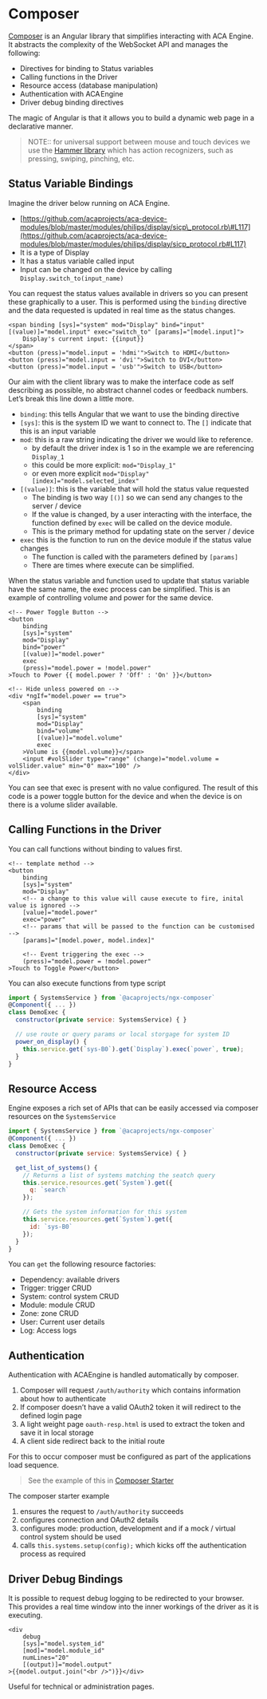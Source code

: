 # Composer

[Composer](https://github.com/acaprojects/ngx-composer) is an Angular library that simplifies interacting with ACA Engine. It abstracts the complexity of the WebSocket API and manages the following:

* Directives for binding to Status variables
* Calling functions in the Driver
* Resource access \(database manipulation\)
* Authentication with ACA Engine
* Driver debug binding directives

The magic of Angular is that it allows you to build a dynamic web page in a declarative manner.

> NOTE:: for universal support between mouse and touch devices we use the [Hammer library](http://hammerjs.github.io/recognizer-press/) which has action recognizers, such as pressing, swiping, pinching, etc.

## Status Variable Bindings

Imagine the driver below running on ACA Engine.

* [https://github.com/acaprojects/aca-device-modules/blob/master/modules/philips/display/sicp\_protocol.rb\#L117](https://github.com/acaprojects/aca-device-modules/blob/master/modules/philips/display/sicp_protocol.rb#L117)
* It is a type of Display
* It has a status variable called input
* Input can be changed on the device by calling `Display.switch_to(input_name)`

You can request the status values available in drivers so you can present these graphically to a user. This is performed using the `binding` directive and the data requested is updated in real time as the status changes.

```text
<span binding [sys]="system" mod="Display" bind="input" [(value)]="model.input" exec="switch_to" [params]="[model.input]">
    Display's current input: {{input}}
</span>
<button (press)="model.input = 'hdmi'">Switch to HDMI</button>
<button (press)="model.input = 'dvi'">Switch to DVI</button>
<button (press)="model.input = 'usb'">Switch to USB</button>
```

Our aim with the client library was to make the interface code as self describing as possible, no abstract channel codes or feedback numbers. Let’s break this line down a little more.

* `binding`: this tells Angular that we want to use the binding directive
* `[sys]`: this is the system ID we want to connect to. The `[]` indicate that this is an input variable
* `mod`: this is a raw string indicating the driver we would like to reference.
  * by default the driver index is 1 so in the example we are referencing `Display_1`
  * this could be more explicit: `mod="Display_1"`
  * or even more explicit `mod="Display" [index]="model.selected_index"`
* `[(value)]`: this is the variable that will hold the status value requested
  * The binding is two way `[()]` so we can send any changes to the server / device
  * If the value is changed, by a user interacting with the interface, the function defined by `exec` will be called on the device module.
  * This is the primary method for updating state on the server / device
* `exec` this is the function to run on the device module if the status value changes
  * The function is called with the parameters defined by `[params]`
  * There are times where execute can be simplified.

When the status variable and function used to update that status variable have the same name, the exec process can be simplified. This is an example of controlling volume and power for the same device.

```markup
<!-- Power Toggle Button -->
<button
    binding
    [sys]="system"
    mod="Display"
    bind="power"
    [(value)]="model.power"
    exec
    (press)="model.power = !model.power"
>Touch to Power {{ model.power ? 'Off' : 'On' }}</button>

<!-- Hide unless powered on -->
<div *ngIf="model.power == true">
    <span
        binding
        [sys]="system"
        mod="Display"
        bind="volume"
        [(value)]="model.volume"
        exec
    >Volume is {{model.volume}}</span>
    <input #volSlider type="range" (change)="model.volume = volSlider.value" min="0" max="100" />
</div>
```

You can see that exec is present with no value configured. The result of this code is a power toggle button for the device and when the device is on there is a volume slider available.

## Calling Functions in the Driver

You can call functions without binding to values first.

```markup
<!-- template method -->
<button
    binding
    [sys]="system"
    mod="Display"
    <!-- a change to this value will cause execute to fire, inital value is ignored -->
    [value]="model.power"
    exec="power"
    <!-- params that will be passed to the function can be customised -->
    [params]="[model.power, model.index]"

    <!-- Event triggering the exec -->
    (press)="model.power = !model.power"
>Touch to Toggle Power</button>
```

You can also execute functions from type script

```javascript
import { SystemsService } from `@acaprojects/ngx-composer`
@Component({ ... })
class DemoExec {
  constructor(private service: SystemsService) { }

  // use route or query params or local storgage for system ID
  power_on_display() {
    this.service.get(`sys-B0`).get(`Display`).exec(`power`, true);
  }
}
```

## Resource Access

Engine exposes a rich set of APIs that can be easily accessed via composer resources on the `SystemsService`

```javascript
import { SystemsService } from `@acaprojects/ngx-composer`
@Component({ ... })
class DemoExec {
  constructor(private service: SystemsService) { }

  get_list_of_systems() {
    // Returns a list of systems matching the seatch query
    this.service.resources.get(`System`).get({
      q: `search`
    });

    // Gets the system information for this system
    this.service.resources.get(`System`).get({
      id: `sys-B0`
    });
  }
}
```

You can `get` the following resource factories:

* Dependency: available drivers
* Trigger: trigger CRUD
* System: control system CRUD
* Module: module CRUD
* Zone: zone CRUD
* User: Current user details
* Log: Access logs

## Authentication

Authentication with ACAEngine is handled automatically by composer.

1. Composer will request `/auth/authority` which contains information about how to authenticate
2. If composer doesn’t have a valid OAuth2 token it will redirect to the defined login page
3. A light weight page `oauth-resp.html` is used to extract the token and save it in local storage
4. A client side redirect back to the initial route

For this to occur composer must be configured as part of the applications load sequence.

> See the example of this in [Composer Starter](https://github.com/acaprojects/ngx-composer-starter/blob/master/src/app/app.component.ts)

The composer starter example

1. ensures the request to `/auth/authority` succeeds
2. configures connection and OAuth2 details
3. configures mode: production, development and if a mock / virtual control system should be used
4. calls `this.systems.setup(config);` which kicks off the authentication process as required

## Driver Debug Bindings

It is possible to request debug logging to be redirected to your browser. This provides a real time window into the inner workings of the driver as it is executing.

```markup
<div
    debug
    [sys]="model.system_id"
    [mod]="model.module_id"
    numLines="20"
    [(output)]="model.output"
>{{model.output.join("<br />")}}</div>
```

Useful for technical or administration pages.

